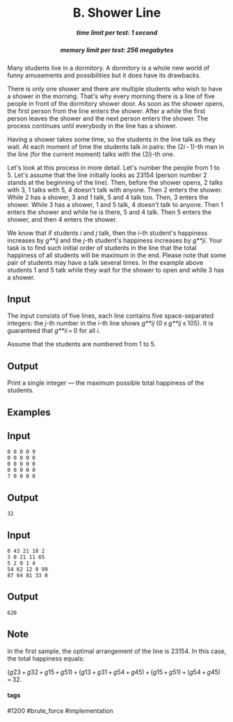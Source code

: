 <h1 style='text-align: center;'> B. Shower Line</h1>

<h5 style='text-align: center;'>time limit per test: 1 second</h5>
<h5 style='text-align: center;'>memory limit per test: 256 megabytes</h5>

Many students live in a dormitory. A dormitory is a whole new world of funny amusements and possibilities but it does have its drawbacks. 

There is only one shower and there are multiple students who wish to have a shower in the morning. That's why every morning there is a line of five people in front of the dormitory shower door. As soon as the shower opens, the first person from the line enters the shower. After a while the first person leaves the shower and the next person enters the shower. The process continues until everybody in the line has a shower.

Having a shower takes some time, so the students in the line talk as they wait. At each moment of time the students talk in pairs: the (2*i* - 1)-th man in the line (for the current moment) talks with the (2*i*)-th one. 

Let's look at this process in more detail. Let's number the people from 1 to 5. Let's assume that the line initially looks as 23154 (person number 2 stands at the beginning of the line). Then, before the shower opens, 2 talks with 3, 1 talks with 5, 4 doesn't talk with anyone. Then 2 enters the shower. While 2 has a shower, 3 and 1 talk, 5 and 4 talk too. Then, 3 enters the shower. While 3 has a shower, 1 and 5 talk, 4 doesn't talk to anyone. Then 1 enters the shower and while he is there, 5 and 4 talk. Then 5 enters the shower, and then 4 enters the shower.

We know that if students *i* and *j* talk, then the *i*-th student's happiness increases by *g**ij* and the *j*-th student's happiness increases by *g**ji*. Your task is to find such initial order of students in the line that the total happiness of all students will be maximum in the end. Please note that some pair of students may have a talk several times. In the example above students 1 and 5 talk while they wait for the shower to open and while 3 has a shower.

## Input

The input consists of five lines, each line contains five space-separated integers: the *j*-th number in the *i*-th line shows *g**ij* (0 ≤ *g**ij* ≤ 105). It is guaranteed that *g**ii* = 0 for all *i*.

Assume that the students are numbered from 1 to 5.

## Output

Print a single integer — the maximum possible total happiness of the students.

## Examples

## Input


```
0 0 0 0 9  
0 0 0 0 0  
0 0 0 0 0  
0 0 0 0 0  
7 0 0 0 0  

```
## Output


```
32  

```
## Input


```
0 43 21 18 2  
3 0 21 11 65  
5 2 0 1 4  
54 62 12 0 99  
87 64 81 33 0  

```
## Output


```
620  

```
## Note

In the first sample, the optimal arrangement of the line is 23154. In this case, the total happiness equals:

(*g*23 + *g*32 + *g*15 + *g*51) + (*g*13 + *g*31 + *g*54 + *g*45) + (*g*15 + *g*51) + (*g*54 + *g*45) = 32.

#### tags 

#1200 #brute_force #implementation 